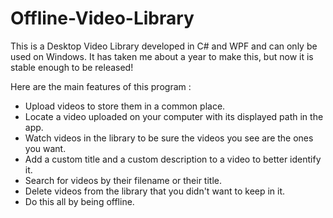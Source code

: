 # Offline-Video-Library
This is a Desktop Video Library developed in C# and WPF and can only be used on Windows.
It has taken me about a year to make this, but now it is stable enough to be released!

Here are the main features of this program : 
- Upload videos to store them in a common place.
- Locate a video uploaded on your computer with its displayed path in the app.
- Watch videos in the library to be sure the videos you see are the ones you want.
- Add a custom title and a custom description to a video to better identify it.
- Search for videos by their filename or their title.
- Delete videos from the library that you didn't want to keep in it.
- Do this all by being offline. 
